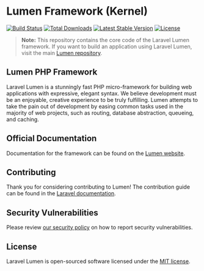 # Lumen Framework (Kernel)

[![Build Status](https://github.com/laravel/lumen-framework/workflows/tests/badge.svg)](https://github.com/laravel/lumen-framework/actions)
[![Total Downloads](https://img.shields.io/packagist/dt/laravel/framework)](https://packagist.org/packages/laravel/lumen-framework)
[![Latest Stable Version](https://img.shields.io/packagist/v/laravel/framework)](https://packagist.org/packages/laravel/lumen-framework)
[![License](https://img.shields.io/packagist/l/laravel/framework)](https://packagist.org/packages/laravel/lumen-framework)

> **Note:** This repository contains the core code of the Laravel Lumen framework. If you want to build an application using Laravel Lumen, visit the main [Lumen repository](https://github.com/laravel/lumen).

## Lumen PHP Framework

Laravel Lumen is a stunningly fast PHP micro-framework for building web applications with expressive, elegant syntax. We believe development must be an enjoyable, creative experience to be truly fulfilling. Lumen attempts to take the pain out of development by easing common tasks used in the majority of web projects, such as routing, database abstraction, queueing, and caching.

## Official Documentation

Documentation for the framework can be found on the [Lumen website](https://lumen.laravel.com/docs).

## Contributing

Thank you for considering contributing to Lumen! The contribution guide can be found in the [Laravel documentation](https://laravel.com/docs/contributions).

## Security Vulnerabilities

Please review [our security policy](https://github.com/laravel/lumen/security/policy) on how to report security vulnerabilities.

## License

Laravel Lumen is open-sourced software licensed under the [MIT license](LICENSE.md).
